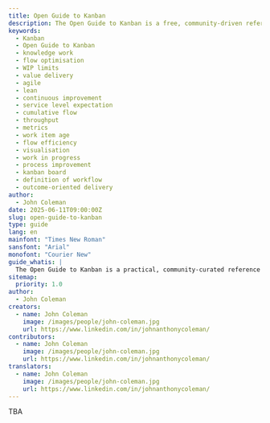 ```yaml
---
title: Open Guide to Kanban
description: The Open Guide to Kanban is a free, community-driven reference for applying Kanban in knowledge work. It defines the core practices, metrics, and principles necessary to improve flow, optimise value delivery, and enhance team sustainability. This guide supports scalable Kanban implementations across diverse industries and complements other agile, lean, and flow-based approaches.
keywords:
  - Kanban
  - Open Guide to Kanban
  - knowledge work
  - flow optimisation
  - WIP limits
  - value delivery
  - agile
  - lean
  - continuous improvement
  - service level expectation
  - cumulative flow
  - throughput
  - metrics
  - work item age
  - flow efficiency
  - visualisation
  - work in progress
  - process improvement
  - kanban board
  - definition of workflow
  - outcome-oriented delivery
author:
  - John Coleman
date: 2025-06-11T09:00:00Z
slug: open-guide-to-kanban
type: guide
lang: en
mainfont: "Times New Roman"
sansfont: "Arial"
monofont: "Courier New"
guide_whatis: |
  The Open Guide to Kanban is a practical, community-curated reference for using Kanban in knowledge work. It defines the essential practices, measures, and language for designing, running, and improving Kanban systems. Built on the foundations of the Kanban Guide (2025), this guide expands its applicability across industries and team contexts, while remaining open and adaptable. It is intended to support organisations seeking clarity, consistency, and effectiveness in how they manage the flow of value
sitemap:
  priority: 1.0
author:
  - John Coleman
creators:
  - name: John Coleman
    image: /images/people/john-coleman.jpg
    url: https://www.linkedin.com/in/johnanthonycoleman/
contributors:
  - name: John Coleman
    image: /images/people/john-coleman.jpg
    url: https://www.linkedin.com/in/johnanthonycoleman/
translators:
  - name: John Coleman
    image: /images/people/john-coleman.jpg
    url: https://www.linkedin.com/in/johnanthonycoleman/
---
```


TBA
